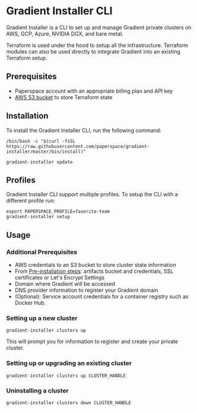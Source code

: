 # Gradient Installer CLI

Gradient Installer is a CLI to set up and manage Gradient private clusters on AWS, GCP, Azure, NVIDIA DGX, and bare metal.

Terraform is used under the hood to setup all the infrastructure. Terraform modules can also be used directly to integrate Gradient into an existing Terraform setup.

## Prerequisites

* Paperspace account with an appropriate billing plan and API key
* [AWS S3 bucket](https://docs.aws.amazon.com/AmazonS3/latest/user-guide/create-bucket.html) to store Terraform state

## Installation

To install the Gradient Installer CLI, run the following command:

```
/bin/bash -c "$(curl -fsSL https://raw.githubusercontent.com/paperspace/gradient-installer/master/bin/install)"
```

```
gradient-installer update
```

## **Profiles**

Gradient Installer CLI support multiple profiles. To setup the CLI with a different profile run:

```
export PAPERSPACE_PROFILE=favorite-team
gradient-installer setup
```

## **Usage**

### Additional Prerequisites

* AWS credentials to an S3 bucket to store cluster state information
* From [Pre-installation steps](pre-installation-steps.md): artifacts bucket and credentials, SSL certificates or Let's Encrypt Settings
* Domain where Gradient will be accessed
* DNS provider information to register your Gradient domain
* (Optional): Service account credentials for a container registry such as Docker Hub.

### Setting up a new cluster

```
gradient-installer clusters up
```

This will prompt you for information to register and create your private cluster.

### Setting up or upgrading an existing cluster

```
gradient-installer clusters up CLUSTER_HANDLE
```

### Uninstalling a cluster

```
gradient-installer clusters down CLUSTER_HANDLE
```
